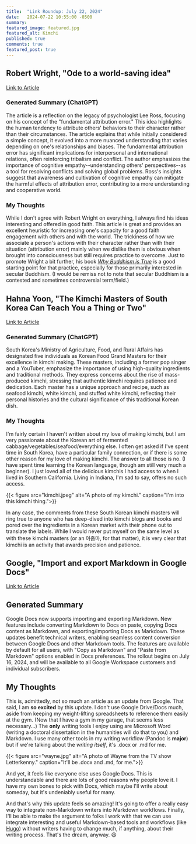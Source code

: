 ```yaml
---
title:  "Link Roundup: July 22, 2024"
date:   2024-07-22 10:55:00 -0500
summary: 
featured_image: featured.jpg
featured_alt: Kimchi
published: true
comments: true
featured_post: true
---
```


## Robert Wright, "Ode to a world-saving idea"

[Link to Article](https://nonzero.substack.com/p/ode-to-a-world-saving-idea-f4b)

### Generated Summary (ChatGPT)

The article is a reflection on the legacy of psychologist Lee Ross,
focusing on his concept of the "fundamental attribution error." This
idea highlights the human tendency to attribute others\' behaviors to
their character rather than their circumstances. The article explains
that while initially considered a simple concept, it evolved into a more
nuanced understanding that varies depending on one\'s relationships and
biases. The fundamental attribution error has significant implications
for interpersonal and international relations, often reinforcing
tribalism and conflict. The author emphasizes the importance of
cognitive empathy--understanding others\' perspectives--as a tool for
resolving conflicts and solving global problems. Ross\'s insights
suggest that awareness and cultivation of cognitive empathy can mitigate
the harmful effects of attribution error, contributing to a more
understanding and cooperative world.

### My Thoughts

While I don't agree with Robert Wright on everything, I always find his
ideas interesting and offered in good faith. This article is great and
provides an excellent heuristic for increasing one's capacity for a good
faith engagement with others and with the world. The trickiness of how
we associate a person's actions with their character rather than with their
situation (attribution error) mainly when we dislike them is obvious
when brought into consciousness but still requires practice to overcome.
Just to promote Wright a bit further, his book [*Why Buddhism is True*](https://www.amazon.com/Why-Buddhism-True-Philosophy-Enlightenment/dp/1439195455) is
a good starting point for that practice, especially for those
primarily interested in secular Buddhism. (I would be remiss not to note
that secular Buddhism is a contested and sometimes controversial
term/field.)

## Hahna Yoon, "The Kimchi Masters of South Korea Can Teach You a Thing or Two"

[Link to
Article](https://www.nytimes.com/2024/07/16/dining/south-korea-kimchi-masters.html)

### Generated Summary (ChatGPT) 

South Korea\'s Ministry of Agriculture, Food, and Rural Affairs has
designated five individuals as Korean Food Grand Masters for their
excellence in kimchi making. These masters, including a former pop
singer and a YouTuber, emphasize the importance of using high-quality
ingredients and traditional methods. They express concerns about the
rise of mass-produced kimchi, stressing that authentic kimchi requires
patience and dedication. Each master has a unique approach and recipe,
such as seafood kimchi, white kimchi, and stuffed white kimchi,
reflecting their personal histories and the cultural significance of
this traditional Korean dish.

### My Thoughts

I'm fairly certain I haven't written about my love of making kimchi, but
I am very passionate about the Korean art of fermented
cabbage/vegetables/seafood/everything else. I often get asked if I've
spent time in South Korea, have a particular family connection, or if there is some
other reason for my love of making kimchi. The answer to all those is no.
(I have spent time learning the Korean language, though am still
very much a beginner). I just loved all of the delicious kimchis I had
access to when I lived in Southern California. Living in Indiana, I'm
sad to say, offers no such access.

{{< figure src="kimchi.jpeg"  alt="A photo of my kimchi." caption="I'm into this kimchi thing.">}}

In any case, the comments from these South Korean kimchi masters will
ring true to anyone who has deep-dived into kimchi blogs and books and
pored over the ingredients in a Korean market with their phone out to
translate the labels. While I would never put myself on the same level
as with these kimchi masters (or an 아줌마, for that matter), it is very
clear that kimchi is an activity that awards precision and
patience.

## Google, "Import and export Markdown in Google Docs"

[Link to
Article](https://workspaceupdates.googleblog.com/2024/07/import-and-export-markdown-in-google-docs.html)

## Generated Summary

Google Docs now supports importing and exporting Markdown. New features
include converting Markdown to Docs on paste, copying Docs content as
Markdown, and exporting/importing Docs as Markdown. These updates
benefit technical writers, enabling seamless content conversion between
Google Docs and other Markdown tools. The features are available by
default for all users, with "Copy as Markdown" and "Paste from Markdown"
options enabled in Docs preferences. The rollout begins on July 16,
2024, and will be available to all Google Workspace customers and
individual subscribers.

## My Thoughts 

This is, admittedly, not so much an article as an update from Google.
That said, I am **so excited** by this update. I don't use Google
Drive/Docs much, aside from keeping my weight-lifting spreadsheets to
reference them easily at the gym. (Now that I have a gym in my garage,
that seems less necessary...) The **only** writing tools I enjoy using
are Microsoft Word (writing a doctoral dissertation in the humanities
will do that to you) and Markdown. I use many other tools in my writing
workflow (Pandoc is **major**) but if we're talking about the *writing
itself*, it's .docx or .md for me.

{{< figure src="wayne.jpg"  alt="A photo of Wayne from the TV show Letterkenny." caption="It'll be .docx and .md, for me.">}}

And yet, it feels like everyone else uses Google Docs. This is
understandable and there are lots of good reasons why people love it. I have my own bones to pick with Docs, which maybe I'll write
about someday, but it's undeniably useful for many.

And that's why this update feels so amazing! It's going to offer a
really easy way to integrate non-Markdown writers into Markdown
workflows. Finally, I'll be able to make the argument to folks I work
with that we can use integrate interesting and useful Markdown-based tools and workflows (like [Hugo](/tags/hugo))
without writers having to change much, if anything, about their writing
process. That's the dream, anyway. :smiley:
